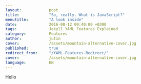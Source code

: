 ```yaml
---
layout:            post
title:             "So, really. What is JavaScript?"
menutitle:         "A look inside"
date:              2016-08-12 00:40:00 +0300
tags:              Jekyll YAML Features Explained
category:          Features
author:            jutin
cover:             /assets/mountain-alternative-cover.jpg
published:         true
redirect_from:     "/YAML-Features-Redirect/"
cover:             /assets/mountain-alternative-cover.jpg
language:          EN
---
```


Hello
